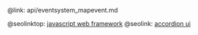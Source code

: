 @link: api/eventsystem_mapevent.md

@seolinktop: [javascript web framework](https://webix.com)
@seolink: [accordion ui](https://webix.com/widget/accordion/)